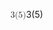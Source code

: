 <span class="katex"><span class="katex-mathml"><math xmlns="http://www.w3.org/1998/Math/MathML"><semantics><mrow><mn>3</mn><mo stretchy="false">(</mo><mn>5</mn><mo stretchy="false">)</mo></mrow><annotation encoding="application/x-tex">3(5)</annotation></semantics></math></span><span class="katex-html" aria-hidden="true"><span class="base"><span class="strut" style="height:1em;vertical-align:-0.25em;"></span><span class="mord">3</span><span class="mopen">(</span><span class="mord">5</span><span class="mclose">)</span></span></span></span>